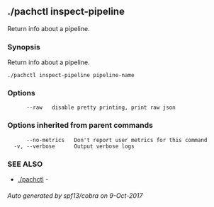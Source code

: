 ## ./pachctl inspect-pipeline

Return info about a pipeline.

### Synopsis


Return info about a pipeline.

```
./pachctl inspect-pipeline pipeline-name
```

### Options

```
      --raw   disable pretty printing, print raw json
```

### Options inherited from parent commands

```
      --no-metrics   Don't report user metrics for this command
  -v, --verbose      Output verbose logs
```

### SEE ALSO
* [./pachctl](./pachctl.md)	 - 

###### Auto generated by spf13/cobra on 9-Oct-2017
